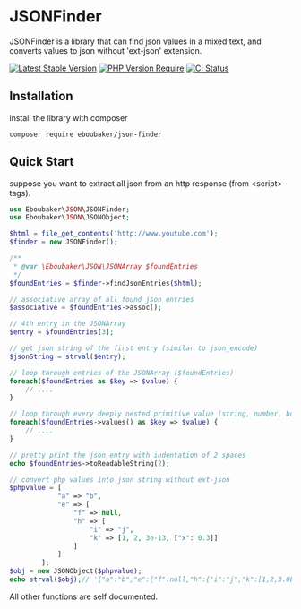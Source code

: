 # JSONFinder
JSONFinder is a library that can find json values in a mixed text, and converts values to json without 'ext-json' extension. 

[![Latest Stable Version](https://img.shields.io/packagist/v/eboubaker/json-finder.svg?style=flat-square)](https://packagist.org/packages/eboubaker/json-finder)
[![PHP Version Require](http://poser.pugx.org/eboubaker/json-finder/require/php)](https://packagist.org/packages/phpunit/phpunit)
[![CI Status](https://github.com/eboubaker/JSONFinder/actions/workflows/CI.yml/badge.svg)](https://github.com/Eboubaker/JSONFinder/actions)

## Installation

install the library with composer
```
composer require eboubaker/json-finder
```

## Quick Start
suppose you want to extract all json from an http response (from &lt;script&gt; tags).
```php
use Eboubaker\JSON\JSONFinder;
use Eboubaker\JSON\JSONObject;

$html = file_get_contents('http://www.youtube.com');
$finder = new JSONFinder();

/**
 * @var \Eboubaker\JSON\JSONArray $foundEntries
 */
$foundEntries = $finder->findJsonEntries($html);

// associative array of all found json entries
$associative = $foundEntries->assoc();

// 4th entry in the JSONArray
$entry = $foundEntries[3];

// get json string of the first entry (similar to json_encode)
$jsonString = strval($entry);

// loop through entries of the JSONArray ($foundEntries)
foreach($foundEntries as $key => $value) {
    // ....
}

// loop through every deeply nested primitive value (string, number, boolean, null)
foreach($foundEntries->values() as $key => $value) {
    // ....
}

// pretty print the json entry with indentation of 2 spaces
echo $foundEntries->toReadableString(2);

// convert php values into json string without ext-json
$phpvalue = [
            "a" => "b",
            "e" => [
                "f" => null,
                "h" => [
                    "i" => "j",
                    "k" => [1, 2, 3e-13, ["x": 0.3]]
                ]
            ]
        ];
$obj = new JSONObject($phpvalue);
echo strval($obj);// '{"a":"b","e":{"f":null,"h":{"i":"j","k":[1,2,3.0E-13,{"x":0.3}]}}}'
```
All other functions are self documented.
